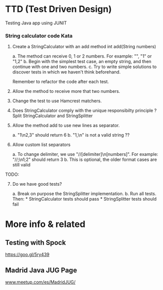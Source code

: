# TTD (Test Driven Design)

Testing Java app using JUNIT


### String calculator code Kata

1. Create a StringCalculator with an add method int add(String numbers)

	a. The method can receive 0, 1 or 2 numbers. For example: "", "1" or "1,2"
	b. Begin with the simplest test case, an empty string, and then continue 
			with one and two numbers.
	c. Try to write simple solutions to discover tests in which we haven't think
			beforehand.

	Remember to refactor the code after each test.

2. Allow the method to receive more that two numbers.

3. Change the test to use Hamcrest matchers.

4. Does StringCalculator comply with the unique responsibilty principle ?
		Split StringCalculator and StringSplitter

5. Allow the method add to use new lines as separator.

	a. "1\n2,3" should return 6
	b. "1,\n" is not a valid string ??


6. Allow custom list separators

	a. To change delimiter, we use "//[delimiter]\n[numbers]". For example: "//;\n1;2" should return 3
	b. This is optional, the older format cases are still valid


TODO:

7. Do we have good tests?

	a. Break on purpose the StringSplitter implementation. 
	b. Run all tests. Then:
			* StringCalculator tests should pass
			* StringSplitter tests should fail


# More info & related

## Testing with Spock

https://goo.gl/5ry439


## Madrid Java JUG Page

www.meetup.com/es/MadridJUG/
